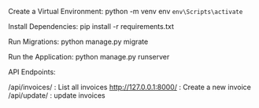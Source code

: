 Create a Virtual Environment:
python -m venv env
`env\Scripts\activate`

Install Dependencies:
pip install -r requirements.txt

Run Migrations:
python manage.py migrate

Run the Application:
python manage.py runserver


API Endpoints:

/api/invoices/	: List all invoices	
http://127.0.0.1:8000/	: Create a new invoice
/api/update/ : update invoices
